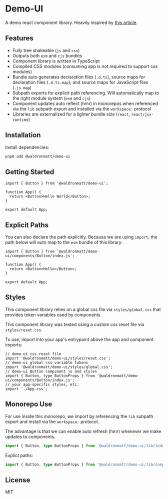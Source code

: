 # Demo-UI

A demo react component library. Heavily inspired by [this article](https://dev.to/receter/how-to-create-a-react-component-library-using-vites-library-mode-4lma).

## Features

- Fully tree shakeable (`js` and `css`)
- Outputs both `esm` and `cjs` bundles
- Component library is written in TypeScript
- Compiled CSS modules (consuming app is not required to support css modules)
- Bundle auto generates declaration files (`.d.ts`), source maps for declaration files (`.d.ts.map`), and source maps for JavaScript files (`.js.map`)
- Subpath exports for explicit path referencing. Will automatically map to the right module system (`esm` and `cjs`)
- Component updates auto reflect (hmr) in monorepos when referenced via the `lib` subpath export and installed via the `workspace:` protocol
- Libraries are externalized for a lighter bundle size (`react`, `react/jsx-runtime`)

## Installation

Install dependencies:

```bash
pnpm add @waldronmatt/demo-ui
```

## Getting Started

```tsx
import { Button } from '@waldronmatt/demo-ui';

function App() {
  return <Button>Hello World</Button>;
}

export default App;
```

## Explicit Paths

You can also declare the path explicitly. Because we are using `import`, the path below will auto map to the `esm` bundle of this library:

```tsx
import { Button } from '@waldronmatt/demo-ui/components/Button/index.js';

function App() {
  return <Button>Hello</Button>;
}

export default App;
```

## Styles

This component library relies on a global css file via `styles/global.css` that provides token variables used by components.

This component library was tested using a custom css reset file via `styles/reset.css`.

To use, import into your app's entrypoint above the app and component imports:

```tsx
// demo-ui css reset file
import '@waldronmatt/demo-ui/styles/reset.css';
// demo-ui global css variable tokens
import '@waldronmatt/demo-ui/styles/global.css';
// demo-ui Button component js and styles
import { Button, type ButtonProps } from '@waldronmatt/demo-ui/components/Button/index.js';
// your app-specific styles, etc.
import './App.css';
```

## Monorepo Use

For use inside this monorepo, we import by referencing the `lib` subpath export and install via the `workspace:` protocol.

The advantage is that we can enable auto refresh (hmr) whenever we make updates to components.

```ts
import { Button, type ButtonProps } from '@waldronmatt/demo-ui/lib/index.js';
```

Explict paths:

```ts
import { Button, type ButtonProps } from '@waldronmatt/demo-ui/lib/components/Button/index.js';
```

## License

MIT
